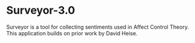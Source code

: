 # Surveyor-3.0
Surveyor is a tool for collecting sentiments used in Affect Control Theory.  This application builds on prior work by David Heise.
